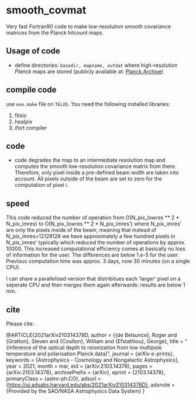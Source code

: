 # smooth_covmat
Very fast Fortran90 code to make low-resolution smooth covariance matrices from the Planck hitcount maps.

## Usage of code
- define directories: `basedir, mapname, outdat` where high-resolution *Planck* maps are stored (publicly available at: [Planck Archive](http://pla.esac.esa.int))

## compile code
use `exe.make` file on `TELOS`. You need the following installed libraries:
1. fitsio
2. healpix
3. ifort compiler

## code 
- code degrades the map to an intermediate resolution map and computes the smooth low-resolution covariance matrix from there. Therefore, only pixel inside a pre-defined beam width are taken into account. All pixels outside of the beam are set to zero for the computation of pixel i. 

## speed
This code reduced the number of operation from O(N_pix_lowres ** 2 * N_pix_imres) to O(N_pix_lowres ** 2 * N_pix_imres') where N_pix_imres' are only the pixels inside of the beam, meaning that instead of N_pix_imres=12*128*128 we have approximately a few hundred pixels in N_pix_imres' typically which reduced the number of operations by approx. 10000. This increased computational efficiency comes at basically no loss of information for the user. The differences are below 1.e-5 for the user. Previous computation time was approx. 3 days, now 30 minutes (on a single CPU). 

I can share a parallelised version that distribitues each 'larger' pixel on a seperate CPU and then merges them again afterwards: results are below 1 min. 

## cite
Please cite:

@ARTICLE{2021arXiv210314378D,
       author = {{de Belsunce}, Roger and {Gratton}, Steven and {Coulton}, William and {Efstathiou}, George},
        title = "{Inference of the optical depth to reionization from low multipole temperature and polarisation Planck data}",
      journal = {arXiv e-prints},
     keywords = {Astrophysics - Cosmology and Nongalactic Astrophysics},
         year = 2021,
        month = mar,
          eid = {arXiv:2103.14378},
        pages = {arXiv:2103.14378},
archivePrefix = {arXiv},
       eprint = {2103.14378},
 primaryClass = {astro-ph.CO},
       adsurl = {https://ui.adsabs.harvard.edu/abs/2021arXiv210314378D},
      adsnote = {Provided by the SAO/NASA Astrophysics Data System}
}


  
